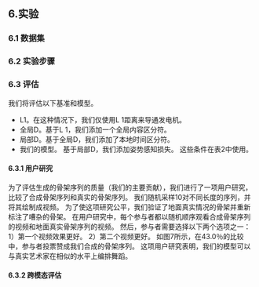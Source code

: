 ## 6.实验

### 6.1 数据集

### 6.2 实验步骤

### 6.3 评估

我们将评估以下基准和模型。

- L1。在这种情况下，我们仅使用L 1距离来导通发电机。
- 全局D。基于L 1，我们添加一个全局内容区分符。
- 局部D。基于全局D，我们添加了本地时间区分符。
- 我们的模型。 基于局部D，我们添加姿势感知损失。 这些条件在表2中使用。

#### 6.3.1 用户研究

为了评估生成的骨架序列的质量（我们的主要贡献），我们进行了一项用户研究，比较了合成骨架序列和真实的骨架序列。 我们随机采样10对不同长度的序列，并将其绘制成视频。
为了使这项研究公平，我们验证了地面真实情况的骨架并重新标注了嘈杂的骨架。 在用户研究中，每个参与者都以随机顺序观看合成骨架序列的视频和地面真实骨架序列的视频。 然后，参与者需要选择以下两个选项之一：1）第一个视频效果更好。  2）第二个视频更好。 如图7所示，在43.0％的比较中，参与者投票赞成我们合成的骨架序列。 这项用户研究表明，我们的模型可以与真实艺术家在相似的水平上编排舞蹈。

#### 6.3.2 跨模态评估


























